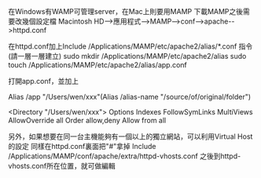 在Windows有WAMP可管理server，在Mac上則要用MAMP
下載MAMP之後需要改幾個設定檔
Macintosh HD-->應用程式-->MAMP-->conf-->apache-->httpd.conf

在httpd.conf加上Include /Applications/MAMP/etc/apache2/alias/*.conf
指令(請一層一層建立)
sudo mkdir /Applications/MAMP/etc/apache2/alias
sudo touch /Applications/MAMP/etc/apache2/alias/app.conf

打開app.conf，並加上

Alias /app "/Users/wen/xxx"(Alias /alias-name "/source/of/original/folder")

<Directory "/Users/wen/xxx">
    Options Indexes FollowSymLinks MultiViews
    AllowOverride all
    Order allow,deny
    Allow from all
</Directory>

另外，如果想要在同一台主機能夠有一個以上的獨立網站，可以利用Virtual Host的設定
同樣在httpd.conf裏面把"#"拿掉
Include /Applications/MAMP/conf/apache/extra/httpd-vhosts.conf
之後到httpd-vhosts.conf所在位置，就可做編輯